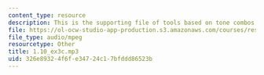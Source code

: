 ```yaml
---
content_type: resource
description: This is the supporting file of tools based on tone combos.
file: https://ol-ocw-studio-app-production.s3.amazonaws.com/courses/res-21g-003-learning-chinese-a-foundation-course-in-mandarin-spring-2011/326e89324f6fe34724c17bfddd86523b_1.10_ex3c.mp3
file_type: audio/mpeg
resourcetype: Other
title: 1.10_ex3c.mp3
uid: 326e8932-4f6f-e347-24c1-7bfddd86523b
---
```

